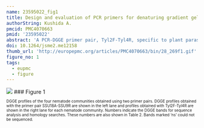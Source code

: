 ```yaml
---
name: 23595022_fig1
title: Design and evaluation of PCR primers for denaturing gradient gel electrophoresis analysis of plant parasitic and fungivorous nematode communities.
authorString: Kushida A.
pmcid: PMC4070663
pmid: '23595022'
abstract: 'A PCR-DGGE primer pair, Tyl2F-Tyl4R, specific to plant parasitic and fungivorous nematodes was designed based on the 18S rRNA gene. The results of community analysis using the primers showed that they are specific to the order Tylenchida. This primer pair detected species belonging to Tylenchida with high sensitivity and high resolution. The number of detected species of plant parasitic and fungivorous nematodes and their band intensity were much improved compared with PCR-DGGE analysis using the SSU18A-SSU9R primer, which is commonly used for nematode community analysis. It was confirmed that using a group-specific primer was effective for nematode community analysis with PCR-DGGE.'
doi: 10.1264/jsme2.me12158
thumb_url: 'http://europepmc.org/articles/PMC4070663/bin/28_269f1.gif'
figure_no: 1
tags:
  - eupmc
  - figure
---
```

<img src='http://europepmc.org/articles/PMC4070663/bin/28_269f1.jpg' style='max-height: 300px'>
### Figure 1
<p style='font-size: 10px;'>DGGE profiles of the four nematode communities obtained using two primer pairs. DGGE profiles obtained with the primer pair SSU18A-SSU9R are shown in the left lane and profiles obtained with Tyl2F-Tyl4R are shown in the right lane for each nematode community. Numbers indicate the DGGE bands for sequence analysis and homology searches. These numbers are also shown in <xref ref-type="table" rid="t2-28_269">Table 2</xref>. Bands marked ‘ns’ could not be sequenced.</p>
